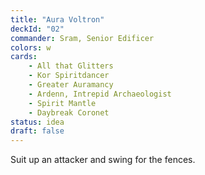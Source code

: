 ```yaml
---
title: "Aura Voltron"
deckId: "02"
commander: Sram, Senior Edificer
colors: w
cards:
    - All that Glitters
    - Kor Spiritdancer
    - Greater Auramancy
    - Ardenn, Intrepid Archaeologist
    - Spirit Mantle
    - Daybreak Coronet
status: idea
draft: false
---
```


Suit up an attacker and swing for the fences.
